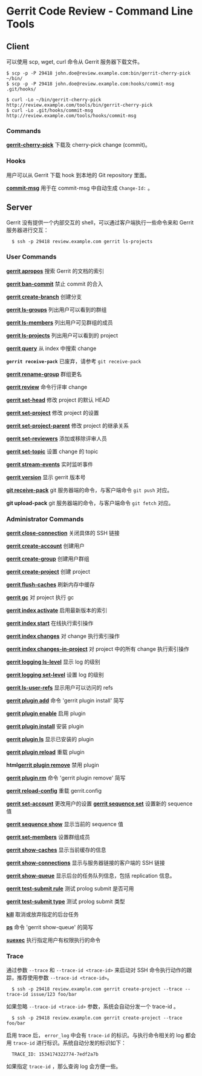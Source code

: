 # Gerrit Code Review - Command Line Tools

## Client

可以使用 scp, wget, curl 命令从 Gerrit 服务器下载文件。

```
$ scp -p -P 29418 john.doe@review.example.com:bin/gerrit-cherry-pick ~/bin/
$ scp -p -P 29418 john.doe@review.example.com:hooks/commit-msg .git/hooks/

$ curl -Lo ~/bin/gerrit-cherry-pick http://review.example.com/tools/bin/gerrit-cherry-pick
$ curl -Lo .git/hooks/commit-msg http://review.example.com/tools/hooks/commit-msg
```

### Commands

**[gerrit-cherry-pick](cmd-cherry-pick.md)**
	下载及 cherry-pick change (commit)。

### Hooks

用户可以从 Gerrit 下载 hook 到本地的 Git repository 里面。

**[commit-msg](cmd-hook-commit-msg.md)**
	用于在 commit-msg 中自动生成 `Change-Id:` 。

## Server

Gerrit 没有提供一个内部交互的 shell，可以通过客户端执行一些命令来和 Gerrit 服务器进行交互：

```
  $ ssh -p 29418 review.example.com gerrit ls-projects
```

### User Commands

**[gerrit apropos](cmd-apropos.md)**
	搜索 Gerrit 的文档的索引

**[gerrit ban-commit](cmd-ban-commit.md)**
	禁止 commit 的合入

**[gerrit create-branch](cmd-create-branch.md)**
	创建分支

**[gerrit ls-groups](cmd-ls-groups.md)**
	列出用户可以看到的群组

**[gerrit ls-members](cmd-ls-members.md)**
	列出用户可见群组的成员

**[gerrit ls-projects](cmd-ls-projects.md)**
	列出用户可以看到的 project

**[gerrit query](cmd-query.md)**
	从 index 中搜索 change

**`gerrit receive-pack`**
	已废弃，请参考 `git receive-pack`

**[gerrit rename-group](cmd-rename-group.md)**
	群组更名

**[gerrit review](cmd-review.md)**
	命令行评审 change

**[gerrit set-head](cmd-set-head.md)**
	修改 project 的默认 HEAD

**[gerrit set-project](cmd-set-project.md)**
	修改 project 的设置

**[gerrit set-project-parent](cmd-set-project-parent.md)**
	修改 project 的继承关系

**[gerrit set-reviewers](cmd-set-reviewers.md)**
	添加或移除评审人员

**[gerrit set-topic](cmd-set-topic.md)**
	设置 change 的 topic

**[gerrit stream-events](cmd-stream-events.md)**
	实时监听事件

**[gerrit version](cmd-version.md)**
	显示 gerrit 版本号

**[git receive-pack](cmd-receive-pack.md)**
	git 服务器端的命令，与客户端命令 `git push` 对应。

**git upload-pack**
	git 服务器端的命令，与客户端命令 `git fetch` 对应。

### Administrator Commands

**[gerrit close-connection](cmd-close-connection.md)**
	关闭具体的 SSH 链接

**[gerrit create-account](cmd-create-account.md)**
	创建用户

**[gerrit create-group](cmd-create-group.md)**
	创建用户群组

**[gerrit create-project](cmd-create-project.md)**
	创建 project

**[gerrit flush-caches](cmd-flush-caches.md)**
	刷新内存中缓存

**[gerrit gc](cmd-gc.md)**
	对 project 执行 gc

**[gerrit index activate](cmd-index-activate.md)**
	启用最新版本的索引

**[gerrit index start](cmd-index-start.md)**
	在线执行索引操作

**[gerrit index changes](cmd-index-changes.md)**
	对 change 执行索引操作

**[gerrit index changes-in-project](cmd-index-changes-in-project.md)**
	对 project 中的所有 change 执行索引操作

**[gerrit logging ls-level](cmd-logging-ls-level.md)**
	显示 log 的级别

**[gerrit logging set-level](cmd-logging-set-level.md)**
	设置 log 的级别

**[gerrit ls-user-refs](cmd-ls-user-refs.md)**
	显示用户可以访问的 refs

**[gerrit plugin add](cmd-plugin-install.md)**
	命令 'gerrit plugin install' 简写

**[gerrit plugin enable](cmd-plugin-enable.md)**
	启用 plugin

**[gerrit plugin install](cmd-plugin-install.md)**
	安装 plugin

**[gerrit plugin ls](cmd-plugin-ls.md)**
	显示已安装的 plugin

**[gerrit plugin reload](cmd-plugin-reload.md)**
	重载 plugin

**html[gerrit plugin remove](cmd-plugin-remove.md)**
	禁用 plugin

**[gerrit plugin rm](cmd-plugin-remove.md)**
	命令 'gerrit plugin remove' 简写

**[gerrit reload-config](cmd-reload-config.md)**
	重载 gerrit.config

**[gerrit set-account](cmd-set-account.md)**
	更改用户的设置
**[gerrit sequence set](cmd-sequence-set.md)**
	设置新的 sequence 值

**[gerrit sequence show](cmd-sequence-show.md)**
	显示当前的 sequence 值

**[gerrit set-members](cmd-set-members.md)**
	设置群组成员

**[gerrit show-caches](cmd-show-caches.md)**
	显示当前缓存的信息

**[gerrit show-connections](cmd-show-connections.md)**
	显示与服务器链接的客户端的 SSH 链接

**[gerrit show-queue](cmd-show-queue.md)**
	显示后台的任务队列信息，包括 replication 信息。

**[gerrit test-submit rule](cmd-test-submit-rule.md)**
	测试 prolog submit 是否可用

**[gerrit test-submit type](cmd-test-submit-type.md)**
	测试 prolog submit 类型

**[kill](cmd-kill.md)**
	取消或放弃指定的后台任务

**[ps](cmd-show-queue.md)**
	命令 'gerrit show-queue' 的简写

**[suexec](cmd-suexec.md)**
	执行指定用户有权限执行的命令

### Trace

通过参数 `--trace` 和 `--trace-id <trace-id>` 来启动对 SSH 命令执行动作的跟踪，推荐使用参数 `--trace-id <trace-id>`。

```
  $ ssh -p 29418 review.example.com gerrit create-project --trace --trace-id issue/123 foo/bar
```

如果忽略 `--trace-id <trace-id>` 参数，系统会自动分发一个 trace-id 。

```
  $ ssh -p 29418 review.example.com gerrit create-project --trace foo/bar
```

启用 trace 后， `error_log` 中会有 `trace-id` 的标识。与执行命令相关的 log 都会用 `trace-id` 进行标识。系统自动分发的标识如下：

```
  TRACE_ID: 1534174322774-7edf2a7b
```

如果指定 `trace-id` ，那么查询 log 会方便一些。

